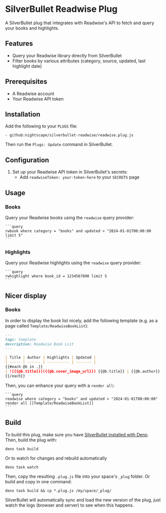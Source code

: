 # SilverBullet Readwise Plug

A SilverBullet plug that integrates with Readwise's API to fetch and query your books and highlights.

## Features
- Query your Readwise library directly from SilverBullet
- Filter books by various attributes (category, source, updated, last highlight date)

## Prerequisites
- A Readwise account
- Your Readwise API token

## Installation
Add the following to your `PLUGS` file:
```
- github:nightscape/silverbullet-readwise/readwise.plug.js
```

Then run the `Plugs: Update` command in SilverBullet.

## Configuration
1. Set up your Readwise API token in SilverBullet's secrets:
   - Add `readwiseToken: your-token-here` to your `SECRETS` page

## Usage
### Books
Query your Readwise books using the `readwise` query provider:

````
```query
rwbook where category = "books" and updated > "2024-01-01T00:00:00 limit 5"
```
````

### Highlights
Query your Readwise highlights using the `readwise` query provider:

````
```query
rwhighlight where book_id = 1234567890 limit 5
```
````

## Nicer display
### Books
In order to display the book list nicely, add the following template (e.g. as a page called `Template/ReadwiseBookList`):

```markdown
---
tags: template
description: Readwise Book List
---

| Title | Author | Highlights | Updated |
| ----- | ------ | ---------- | ------- |
{{#each @b in .}}
| ![{{@b.title}}]({{@b.cover_image_url}}) {{@b.title}} | {{@b.author}} | ([{{@b.num_highlights}} highlights]({{@b.highlights_url}})) | {{@b.updated}} |
{{/each}}
```

Then, you can enhance your query with a `render all`:

````
```query
readwise where category = "books" and updated > "2024-01-01T00:00:00" render all [[Template/ReadwiseBookList]]
```
````



## Build
To build this plug, make sure you have [SilverBullet installed with Deno](https://silverbullet.md/Install/Deno). Then, build the plug with:

```shell
deno task build
```

Or to watch for changes and rebuild automatically

```shell
deno task watch
```

Then, copy the resulting `.plug.js` file into your space's `_plug` folder. Or build and copy in one command:

```shell
deno task build && cp *.plug.js /my/space/_plug/
```

SilverBullet will automatically sync and load the new version of the plug, just watch the logs (browser and server) to see when this happens.
